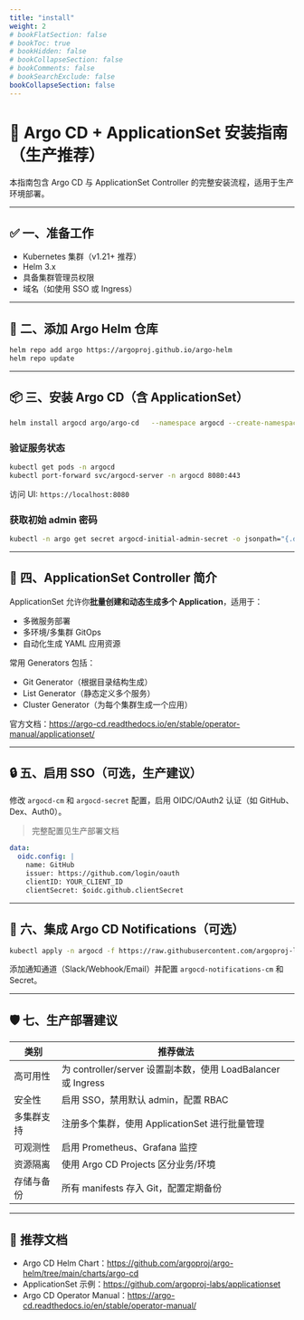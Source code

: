 ```yaml
---
title: "install"
weight: 2
# bookFlatSection: false
# bookToc: true
# bookHidden: false
# bookCollapseSection: false
# bookComments: false
# bookSearchExclude: false
bookCollapseSection: false
---
```


# 🚀 Argo CD + ApplicationSet 安装指南（生产推荐）

本指南包含 Argo CD 与 ApplicationSet Controller 的完整安装流程，适用于生产环境部署。

---

## ✅ 一、准备工作

- Kubernetes 集群（v1.21+ 推荐）
- Helm 3.x
- 具备集群管理员权限
- 域名（如使用 SSO 或 Ingress）

---

## 🧰 二、添加 Argo Helm 仓库

```bash
helm repo add argo https://argoproj.github.io/argo-helm
helm repo update
```

---

## 📦 三、安装 Argo CD（含 ApplicationSet）

```bash
helm install argocd argo/argo-cd   --namespace argocd --create-namespace   --set server.service.type=ClusterIP   --set dex.enabled=true   --set applicationset.enabled=true   --set configs.params.server.insecure=false
```

### 验证服务状态

```bash
kubectl get pods -n argocd
kubectl port-forward svc/argocd-server -n argocd 8080:443
```

访问 UI: `https://localhost:8080`

### 获取初始 admin 密码

```bash
kubectl -n argo get secret argocd-initial-admin-secret -o jsonpath="{.data.password}" | base64 -d
```

---

## 🧩 四、ApplicationSet Controller 简介

ApplicationSet 允许你**批量创建和动态生成多个 Application**，适用于：

- 多微服务部署
- 多环境/多集群 GitOps
- 自动化生成 YAML 应用资源

常用 Generators 包括：
- Git Generator（根据目录结构生成）
- List Generator（静态定义多个服务）
- Cluster Generator（为每个集群生成一个应用）

官方文档：https://argo-cd.readthedocs.io/en/stable/operator-manual/applicationset/

---

## 🔒 五、启用 SSO（可选，生产建议）

修改 `argocd-cm` 和 `argocd-secret` 配置，启用 OIDC/OAuth2 认证（如 GitHub、Dex、Auth0）。

> 完整配置见生产部署文档

```yaml
data:
  oidc.config: |
    name: GitHub
    issuer: https://github.com/login/oauth
    clientID: YOUR_CLIENT_ID
    clientSecret: $oidc.github.clientSecret
```

---

## 📣 六、集成 Argo CD Notifications（可选）

```bash
kubectl apply -n argocd -f https://raw.githubusercontent.com/argoproj-labs/argocd-notifications/stable/manifests/install.yaml
```

添加通知通道（Slack/Webhook/Email）并配置 `argocd-notifications-cm` 和 Secret。

---

## 🛡 七、生产部署建议

| 类别 | 推荐做法 |
|------|----------|
| 高可用性 | 为 controller/server 设置副本数，使用 LoadBalancer 或 Ingress |
| 安全性 | 启用 SSO，禁用默认 admin，配置 RBAC |
| 多集群支持 | 注册多个集群，使用 ApplicationSet 进行批量管理 |
| 可观测性 | 启用 Prometheus、Grafana 监控 |
| 资源隔离 | 使用 Argo CD Projects 区分业务/环境 |
| 存储与备份 | 所有 manifests 存入 Git，配置定期备份 |

---

## 🔗 推荐文档

- Argo CD Helm Chart：https://github.com/argoproj/argo-helm/tree/main/charts/argo-cd
- ApplicationSet 示例：https://github.com/argoproj-labs/applicationset
- Argo CD Operator Manual：https://argo-cd.readthedocs.io/en/stable/operator-manual/


